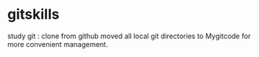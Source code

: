 # gitskills
study git : clone from github
moved all local git directories to Mygitcode for more convenient management.
